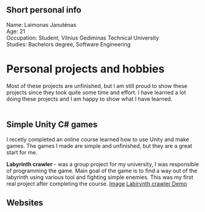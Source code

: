 ## Short personal info

Name: Laimonas Janutėnas <br />
Age: 21 <br />
Occupation: Student, Vilnius Gediminas Technical University <br />
Studies: Bachelors degree, Software Engineering <br />

# Personal projects and hobbies

Most of these projects are unfinished, but I am still proud to show these projects since they took quite some time and effort. I have learned a lot doing these projects and I am happy to show what I have learned. <br />
<br />

## Simple Unity C# games

I recetly completed an online course learned how to use Unity and make games. The games I made are simple and unfinished, but they are a great start for me.
<br />

<b>Labyrinth crawler</b> - was a group project for my university, I was responsible of programming the game. Main goal of the game is to find a way out of the labyrinth using various tool and fighting simple enemies. This was my first real project after completing the course. 
[Image](crawler.png)
[Labirynth crawler Demo](https://katinas15.itch.io/katinaslabyrinthcrawlerdemo)

## Websites




